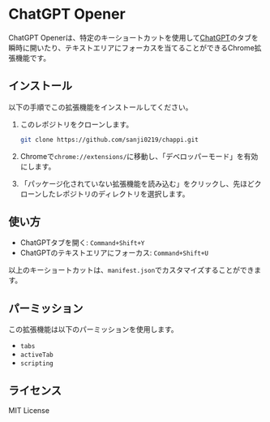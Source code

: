 # ChatGPT Opener

ChatGPT Openerは、特定のキーショートカットを使用して[ChatGPT](https://chat.openai.com/)のタブを瞬時に開いたり、テキストエリアにフォーカスを当てることができるChrome拡張機能です。

## インストール

以下の手順でこの拡張機能をインストールしてください。

1. このレポジトリをクローンします。

    ```bash
    git clone https://github.com/sanji0219/chappi.git
    ```

2. Chromeで`chrome://extensions/`に移動し、「デベロッパーモード」を有効にします。

3. 「パッケージ化されていない拡張機能を読み込む」をクリックし、先ほどクローンしたレポジトリのディレクトリを選択します。

## 使い方

- ChatGPTタブを開く: `Command+Shift+Y`
- ChatGPTのテキストエリアにフォーカス: `Command+Shift+U`

以上のキーショートカットは、`manifest.json`でカスタマイズすることができます。

## パーミッション

この拡張機能は以下のパーミッションを使用します。

- `tabs`
- `activeTab`
- `scripting`

## ライセンス

MIT License
